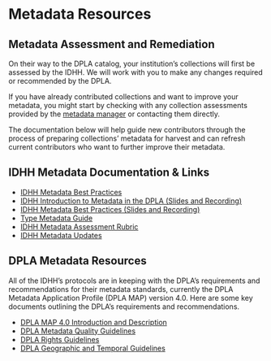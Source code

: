 # Metadata Resources

## Metadata Assessment and Remediation

On their way to the DPLA catalog, your institution’s collections will first be assessed by the IDHH. We will work with you to make any changes required or recommended by the DPLA.

If you have already contributed collections and want to improve your metadata, you might start by checking with any collection assessments provided by the [metadata manager](/about/contact) or contacting them directly.

The documentation below will help guide new contributors through the process of preparing collections’ metadata for harvest and can refresh current contributors who want to further improve their metadata.

## IDHH Metadata Documentation & Links

- [IDHH Metadata Best Practices](https://docs.google.com/document/d/1q1AORHoa0ey0fUGOTYMHLvZNCm6Wq1Qe9DDvFZSRPT0)
- [IDHH Introduction to Metadata in the DPLA (Slides and Recording)](https://drive.google.com/file/d/191MsR44Rp2URMXPS9fKM-S0H2yY392ZS)
- [IDHH Metadata Best Practices (Slides and Recording)](https://drive.google.com/file/d/1RHQYfeUERBDo0EYNjyv6M3DQs35KjPKf)
- [Type Metadata Guide](https://ildplametadatawrkgrp.wordpress.com/documentation/type/)
- [IDHH Metadata Assessment Rubric](https://docs.google.com/document/d/1I46jjoehq5KI78VNWRBjR6a6DpLZIN_Xv7IaCD6lB3w)
- [IDHH Metadata Updates](https://ildplametadatawrkgrp.wordpress.com/)

## DPLA Metadata Resources

All of the IDHH’s protocols are in keeping with the DPLA’s requirements and recommendations for their metadata standards, currently the DPLA Metadata Application Profile (DPLA MAP) version 4.0. Here are some key documents outlining the DPLA’s requirements and recommendations.

- [DPLA MAP 4.0 Introduction and Description](https://drive.google.com/file/d/1743zMwrrZQFleAZiMZNe_f5H3TXv6Iyg)
- [DPLA Metadata Quality Guidelines](https://docs.google.com/document/d/1dITqEYEWsMX1a2pLPmkL78k1LN2b4im03spn8_QFscY)
- [DPLA Rights Guidelines](https://docs.google.com/document/d/1aInokOIIsgf-B4iMTXU33qYN5B2jA3s91KgWoh7DZ7Q)
- [DPLA Geographic and Temporal Guidelines](https://docs.google.com/document/d/1lfiJ8yoZf1fAoR5vmJoHpWQO63eKeL8HDGVupCocfoM)
